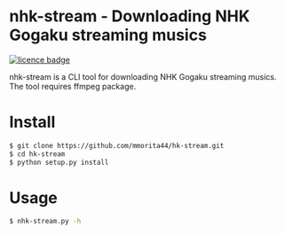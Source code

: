 nhk-stream - Downloading NHK Gogaku streaming musics
=========================

[![licence badge]][licence]

nhk-stream is a CLI tool for downloading NHK Gogaku streaming musics. The tool requires ffmpeg package.

# Install

```bash
$ git clone https://github.com/mmorita44/hk-stream.git
$ cd hk-stream
$ python setup.py install
```

# Usage

```bash
$ nhk-stream.py -h
```

[licence]: <LICENSE>
[licence badge]: http://img.shields.io/badge/license-MIT-blue.svg?style=flat
